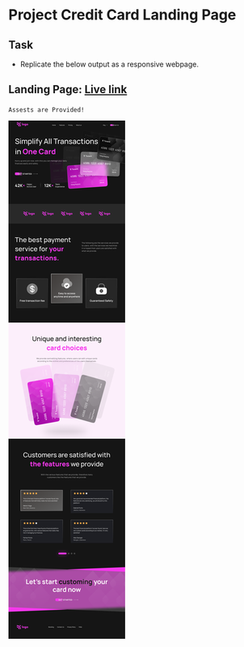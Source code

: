 # Project Credit Card Landing Page

## Task
- Replicate the below output as a responsive webpage.

## **Landing Page**: [Live link](https://ephemeral-monstera-4328dd.netlify.app/)

`Assests are Provided!`

![Project 1](./Credit%20card%20landing%20page.png)

